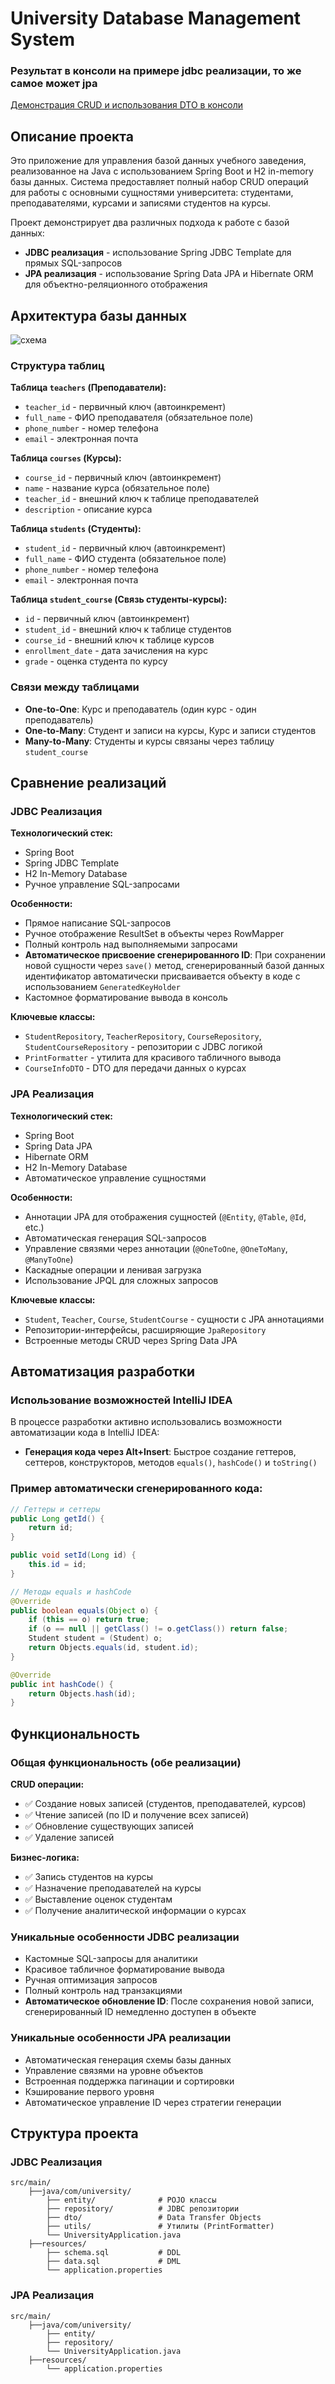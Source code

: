 # University Database Management System

### Результат в консоли на примере jdbc реализации, то же самое может jpa

[Демонстрация CRUD и использования DTO в консоли](Console_Result_JDBC.md)

## Описание проекта

Это приложение для управления базой данных учебного заведения, реализованное на Java с использованием Spring Boot и H2 in-memory базы данных. Система предоставляет полный набор CRUD операций для работы с основными сущностями университета: студентами, преподавателями, курсами и записями студентов на курсы.

Проект демонстрирует два различных подхода к работе с базой данных:
- **JDBC реализация** - использование Spring JDBC Template для прямых SQL-запросов
- **JPA реализация** - использование Spring Data JPA и Hibernate ORM для объектно-реляционного отображения

## Архитектура базы данных

![схема](UniversityDB.png)

### Структура таблиц

**Таблица `teachers` (Преподаватели):**
- `teacher_id` - первичный ключ (автоинкремент)
- `full_name` - ФИО преподавателя (обязательное поле)
- `phone_number` - номер телефона
- `email` - электронная почта

**Таблица `courses` (Курсы):**
- `course_id` - первичный ключ (автоинкремент)
- `name` - название курса (обязательное поле)
- `teacher_id` - внешний ключ к таблице преподавателей
- `description` - описание курса

**Таблица `students` (Студенты):**
- `student_id` - первичный ключ (автоинкремент)
- `full_name` - ФИО студента (обязательное поле)
- `phone_number` - номер телефона
- `email` - электронная почта

**Таблица `student_course` (Связь студенты-курсы):**
- `id` - первичный ключ (автоинкремент)
- `student_id` - внешний ключ к таблице студентов
- `course_id` - внешний ключ к таблице курсов
- `enrollment_date` - дата зачисления на курс
- `grade` - оценка студента по курсу

### Связи между таблицами

- **One-to-One**: Курс и преподаватель (один курс - один преподаватель)
- **One-to-Many**: Студент и записи на курсы, Курс и записи студентов
- **Many-to-Many**: Студенты и курсы связаны через таблицу `student_course`

## Сравнение реализаций

### JDBC Реализация

**Технологический стек:**
- Spring Boot
- Spring JDBC Template
- H2 In-Memory Database
- Ручное управление SQL-запросами

**Особенности:**
- Прямое написание SQL-запросов
- Ручное отображение ResultSet в объекты через RowMapper
- Полный контроль над выполняемыми запросами
- **Автоматическое присвоение сгенерированного ID**: При сохранении новой сущности через `save()` метод, сгенерированный базой данных идентификатор автоматически присваивается объекту в коде с использованием `GeneratedKeyHolder`
- Кастомное форматирование вывода в консоль

**Ключевые классы:**
- `StudentRepository`, `TeacherRepository`, `CourseRepository`, `StudentCourseRepository` - репозитории с JDBC логикой
- `PrintFormatter` - утилита для красивого табличного вывода
- `CourseInfoDTO` - DTO для передачи данных о курсах

### JPA Реализация

**Технологический стек:**
- Spring Boot
- Spring Data JPA
- Hibernate ORM
- H2 In-Memory Database
- Автоматическое управление сущностями

**Особенности:**
- Аннотации JPA для отображения сущностей (`@Entity`, `@Table`, `@Id`, etc.)
- Автоматическая генерация SQL-запросов
- Управление связями через аннотации (`@OneToOne`, `@OneToMany`, `@ManyToOne`)
- Каскадные операции и ленивая загрузка
- Использование JPQL для сложных запросов

**Ключевые классы:**
- `Student`, `Teacher`, `Course`, `StudentCourse` - сущности с JPA аннотациями
- Репозитории-интерфейсы, расширяющие `JpaRepository`
- Встроенные методы CRUD через Spring Data JPA

## Автоматизация разработки

### Использование возможностей IntelliJ IDEA

В процессе разработки активно использовались возможности автоматизации кода в IntelliJ IDEA:

- **Генерация кода через Alt+Insert**: Быстрое создание геттеров, сеттеров, конструкторов, методов `equals()`, `hashCode()` и `toString()`

### Пример автоматически сгенерированного кода:
```java
// Геттеры и сеттеры
public Long getId() {
    return id;
}

public void setId(Long id) {
    this.id = id;
}

// Методы equals и hashCode
@Override
public boolean equals(Object o) {
    if (this == o) return true;
    if (o == null || getClass() != o.getClass()) return false;
    Student student = (Student) o;
    return Objects.equals(id, student.id);
}

@Override
public int hashCode() {
    return Objects.hash(id);
}
```

## Функциональность

### Общая функциональность (обе реализации)

**CRUD операции:**
- ✅ Создание новых записей (студентов, преподавателей, курсов)
- ✅ Чтение записей (по ID и получение всех записей)
- ✅ Обновление существующих записей
- ✅ Удаление записей

**Бизнес-логика:**
- ✅ Запись студентов на курсы
- ✅ Назначение преподавателей на курсы
- ✅ Выставление оценок студентам
- ✅ Получение аналитической информации о курсах

### Уникальные особенности JDBC реализации
- Кастомные SQL-запросы для аналитики
- Красивое табличное форматирование вывода
- Ручная оптимизация запросов
- Полный контроль над транзакциями
- **Автоматическое обновление ID**: После сохранения новой записи, сгенерированный ID немедленно доступен в объекте

### Уникальные особенности JPA реализации
- Автоматическая генерация схемы базы данных
- Управление связями на уровне объектов
- Встроенная поддержка пагинации и сортировки
- Кэширование первого уровня
- Автоматическое управление ID через стратегии генерации

## Структура проекта

### JDBC Реализация
```
src/main/
    ├──java/com/university/
        ├── entity/              # POJO классы
        ├── repository/          # JDBC репозитории
        ├── dto/                 # Data Transfer Objects
        ├── utils/               # Утилиты (PrintFormatter)
        └── UniversityApplication.java
    ├──resources/
        ├── schema.sql           # DDL
        ├── data.sql             # DML
        └── application.properties  
```

### JPA Реализация
```
src/main/
    ├──java/com/university/
        ├── entity/              
        ├── repository/         
        └── UniversityApplication.java
    ├──resources/
        └── application.properties  
```